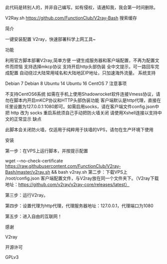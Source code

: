 此代码是转别人的，并非自己编写。如有侵权，请通知我，我会第一时间删除。

V2Ray.sh
https://github.com/FunctionClub/V2ray-Bash  搜索缓存

简介

一键安装配置 V2ray，快速部署科学上网工具~

功能

利用官方脚本部署V2ray,简单方便 一键生成服务器和客户端配置，不再为配置文件而烦恼 支持选择mkcp协议 支持开启http头部伪装 全中文提示，可一路回车完成配置 自动绕过大陆常用域名和大陆地区IP地址，只加速海外流量。 系统支持

Debian 7 Debian 8 Ubuntu 14 Ubuntu 16 CentOS 7 注意事项

不支持CentOS6系统 如需在手机上使用Shadowrocket软件连接Vmess协议，请勿在脚本内开启mKCP协议和HTTP头部伪装功能 客户端默认是http代理，直接在IE里设置为127.0.0.1:1080即可。如需启用socks，请在客户端文件config.json中把 http 改为 socks 重启系统须自己手动把防火墙关闭 请使用Xshell连接以支持中文的正常显示 缺点

此脚本会关闭防火墙，仅适用于纯粹用于扶墙的VPS，请勿在生产环境下使用

安装

第一步：在VPS上运行脚本，并按提示配置

wget --no-check-certificate https://raw.githubusercontent.com/FunctionClub/V2ray-Bash/master/v2ray.sh && bash v2ray.sh 第二步：下载VPS上 /root/config.json 客户端配置文件，与V2ray放在同一个文件夹下。（V2ray下载地址：https://github.com/v2ray/v2ray-core/releases/latest）

第三步：运行V2ray。

第四步：设置代理为http代理，代理服务器地址：127.0.0.1，代理端口为1080

第五步：进入自由的互联网！

感谢

V2ray

开源许可

GPLv3
